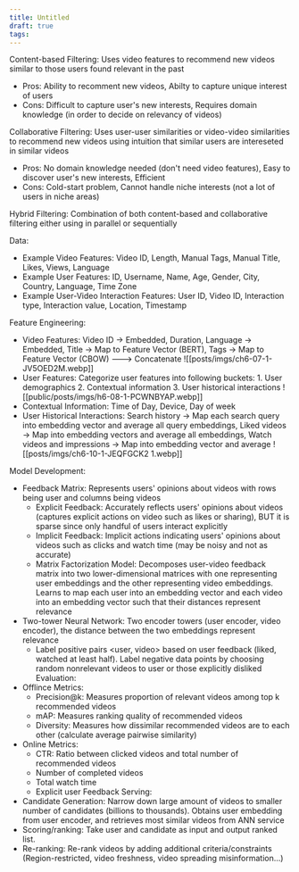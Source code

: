 ```yaml
---
title: Untitled
draft: true
tags:
---
```

 Content-based  Filtering: Uses video features to recommend new videos similar to those users found relevant in the past
 - Pros: Ability to recomment new videos, Abilty to capture unique interest of users
 - Cons: Difficult to capture user's new interests, Requires domain knowledge (in order to decide on relevancy of videos)

Collaborative Filtering: Uses user-user similarities or video-video similarities to recommend new videos using intuition that similar users are intereseted in similar videos
- Pros: No domain knowledge needed (don't need video features), Easy to discover user's new interests, Efficient
- Cons: Cold-start problem, Cannot handle niche interests (not a lot of users in niche areas)

Hybrid Filtering: Combination of both content-based and collaborative filtering either using in parallel or sequentially

Data:
- Example Video Features: Video ID, Length, Manual Tags, Manual Title, Likes, Views, Language
- Example User Features: ID, Username, Name, Age, Gender, City, Country, Language, Time Zone
- Example User-Video Interaction Features: User ID, Video ID, Interaction type, Interaction value, Location, Timestamp

Feature Engineering:
- Video Features: Video ID -> Embedded, Duration, Language -> Embedded, Title -> Map to Feature Vector (BERT), Tags -> Map to Feature Vector (CBOW) ---> Concatenate
![[posts/imgs/ch6-07-1-JV5OED2M.webp]]
- User Features: Categorize user features into following buckets: 1. User demographics 2. Contextual information 3. User historical interactions
![[public/posts/imgs/h6-08-1-PCWNBYAP.webp]]
- Contextual Information: Time of Day, Device, Day of week
- User Historical Interactions: Search history -> Map each search query into embedding vector and average all query embeddings, Liked videos -> Map into embedding vectors and average all embeddings, Watch videos and impressions -> Map into embedding vector and average
![[posts/imgs/ch6-10-1-JEQFGCK2 1.webp]]

Model Development:
- Feedback Matrix: Represents users' opinions about videos with rows being user and columns being videos
   - Explicit Feedback: Accurately reflects users' opinions about videos (captures explicit actions on video such as likes or sharing), BUT it is sparse since only handful of users interact explicitly
   - Implicit Feedback: Implicit actions indicating users' opinions about videos such as clicks and watch time (may be noisy and not as accurate)
   - Matrix Factorization Model: Decomposes user-video feedback matrix into two lower-dimensional matrices with one representing user embeddings and the other representing video embeddings. Learns to map each user into an embedding vector and each video into an embedding vector such that their distances represent relevance
- Two-tower Neural Network: Two encoder towers (user encoder, video encoder), the distance between the two embeddings represent relevance
   - Label positive pairs <user, video> based on user feedback (liked, watched at least half). Label negative data points by choosing random nonrelevant videos to user or those explicitly disliked
Evaluation:
- Offlince Metrics: 
   - Precision@k: Measures proportion of relevant videos among top k recommended videos
   - mAP: Measures ranking quality of recommended videos
   - Diversity: Measures how dissimilar recommended videos are to each other (calculate average pairwise similarity)
- Online Metrics:
  - CTR: Ratio between clicked videos and total number of recommended videos
  - Number of completed videos
  - Total watch time
  - Explicit user Feedback
Serving:
- Candidate Generation: Narrow down large amount of videos to smaller number of candidates (billions to thousands). Obtains user embedding from user encoder, and retrieves most similar videos from ANN service
- Scoring/ranking: Take user and candidate as input and output ranked list. 
- Re-ranking: Re-rank videos by adding additional criteria/constraints (Region-restricted, video freshness, video spreading misinformation...)